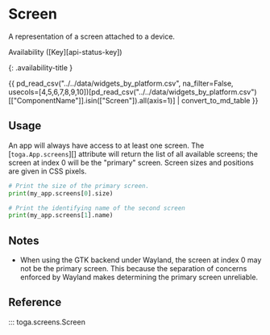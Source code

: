 # Screen

A representation of a screen attached to a device.

Availability ([Key][api-status-key])

{: .availability-title }

{{ pd_read_csv("../../data/widgets_by_platform.csv", na_filter=False, usecols=[4,5,6,7,8,9,10])[pd_read_csv("../../data/widgets_by_platform.csv")[["ComponentName"]].isin(["Screen"]).all(axis=1)] | convert_to_md_table }}

## Usage

An app will always have access to at least one screen. The [`toga.App.screens`][] attribute will return the list of all available screens; the screen at index 0 will be the "primary" screen. Screen sizes and positions are given in CSS pixels.

```python
# Print the size of the primary screen.
print(my_app.screens[0].size)

# Print the identifying name of the second screen
print(my_app.screens[1].name)
```

## Notes

- When using the GTK backend under Wayland, the screen at index 0 may not be the primary screen. This because the separation of concerns enforced by Wayland makes determining the primary screen unreliable.

## Reference

::: toga.screens.Screen
